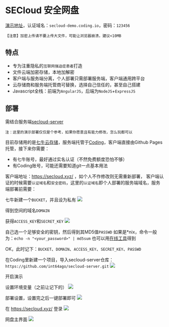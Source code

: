# SECloud 安全网盘

[演示地址][13]，认证域名：`secloud-demo.coding.io`，密码：`123456`

```
【注意】加密上传请不要上传大文件，可能让浏览器崩溃，建议<10MB
```
特点
---
- 专为注重隐私的`互联网强迫症患者`打造
- 文件云端加密存储，本地加解密
- 客户端与服务端分离，个人部署只需部署服务端，客户端通用跨平台
- 云存储商和服务端托管商可替换，选择自己信任的，甚至自己搭建
- Javascript全栈：前端为`AngularJS`，后端为`NodeJS`+`ExpressJS`

部署
---
需结合服务端[secloud-server][14]

`注：这里的演示部署仅仅是个参考，如果你愿意且有能力修改，怎么玩都可以`

目前存储用的是[七牛云存储][1]，服务端托管于[Coding][2]，客户端直接由Github Pages托管，接下来你需要：

  - 有七牛账号，最好通过实名认证（不然免费额度恐怕不够）
  - 有Coding账号，可能还需要知道git一点基本用法

客户端地址：https://secloud.xyz/ ，如个人不作修改则无需重新部署，
客户端认证的时候需要`认证域名`和`安全密码`，这里的`认证域名`即个人部署的服务端域名，服务端部署前需要：

七牛新建一个`BUCKET`，并且设为私有
![][3]

得到空间的域名`DOMAIN`

获得`ACCESS_KEY`和`SECRET_KEY`
![][5]

自己选一个足够安全的密钥，然后得到其MD5值`PASSWD`
如果是*nix，命令一般为：`echo -n "<your_password>" | md5sum`
也可以用[在线工具][6]得到

OK，此时记下：`BUCKET`、`DOMAIN`、`ACCESS_KEY`、`SECRET_KEY`、`PASSWD`

在Coding里新建一个项目，导入secloud-server仓库：`https://github.com/int64ago/secloud-server.git`
![][7]

开启演示

设置环境变量（之前让记下的）
![][9]

部署设置，设置完之后一键部署即可
![][10]

在 https://secloud.xyz/ 登录
![][11]

网盘主界面
![][12]


  [1]: http://www.qiniu.com/
  [2]: https://coding.net/
  [3]: https://dn-getlink.qbox.me/walco4scbx1or.png
  [5]: https://dn-getlink.qbox.me/43fwztyory66r.png
  [6]: http://tool.oschina.net/encrypt?type=2
  [7]: https://dn-getlink.qbox.me/95gxy2ry0hpvi.png
  [9]: https://dn-getlink.qbox.me/855fhcjhpk3xr.png
  [10]: https://dn-getlink.qbox.me/oriysmglgcik9.png
  [11]: https://dn-getlink.qbox.me/oriysmglgcik9.png
  [12]: https://dn-getlink.qbox.me/ku48e5k2fn7b9.png
  [13]: https://secloud.xyz/
  [14]: https://github.com/int64ago/secloud-server
